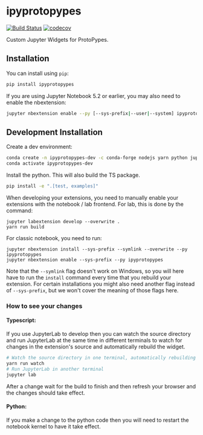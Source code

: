 
# ipyprotopypes

[![Build Status](https://travis-ci.org//ipyprotopypes.svg?branch=master)](https://travis-ci.org//ipyprotopypes)
[![codecov](https://codecov.io/gh//ipyprotopypes/branch/master/graph/badge.svg)](https://codecov.io/gh//ipyprotopypes)


Custom Jupyter Widgets for ProtoPypes.

## Installation

You can install using `pip`:

```bash
pip install ipyprotopypes
```

If you are using Jupyter Notebook 5.2 or earlier, you may also need to enable
the nbextension:
```bash
jupyter nbextension enable --py [--sys-prefix|--user|--system] ipyprotopypes
```

## Development Installation

Create a dev environment:
```bash
conda create -n ipyprotopypes-dev -c conda-forge nodejs yarn python jupyterlab
conda activate ipyprotopypes-dev
```

Install the python. This will also build the TS package.
```bash
pip install -e ".[test, examples]"
```

When developing your extensions, you need to manually enable your extensions with the
notebook / lab frontend. For lab, this is done by the command:

```
jupyter labextension develop --overwrite .
yarn run build
```

For classic notebook, you need to run:

```
jupyter nbextension install --sys-prefix --symlink --overwrite --py ipyprotopypes
jupyter nbextension enable --sys-prefix --py ipyprotopypes
```

Note that the `--symlink` flag doesn't work on Windows, so you will here have to run
the `install` command every time that you rebuild your extension. For certain installations
you might also need another flag instead of `--sys-prefix`, but we won't cover the meaning
of those flags here.

### How to see your changes
#### Typescript:
If you use JupyterLab to develop then you can watch the source directory and run JupyterLab at the same time in different
terminals to watch for changes in the extension's source and automatically rebuild the widget.

```bash
# Watch the source directory in one terminal, automatically rebuilding when needed
yarn run watch
# Run JupyterLab in another terminal
jupyter lab
```

After a change wait for the build to finish and then refresh your browser and the changes should take effect.

#### Python:
If you make a change to the python code then you will need to restart the notebook kernel to have it take effect.
